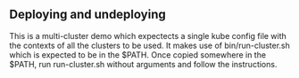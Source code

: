 ## Deploying and undeploying

This is a multi-cluster demo which expectects a single kube config file with the contexts of all the clusters to be used.
It makes use of  bin/run-cluster.sh which is expected to be in the $PATH. Once copied somewhere in the $PATH, run run-cluster.sh 
without arguments and follow the instructions.

